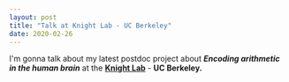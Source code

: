 ```yaml
---
layout: post
title: "Talk at Knight Lab - UC Berkeley"
date: 2020-02-26
---
```


I'm gonna talk about my latest postdoc project about <b><i>Encoding arithmetic in the human brain</i></b> at the <a href="https://knightlab.berkeley.edu/" class="ext" target="_blank"><b> Knight Lab</b></a> - <b> UC Berkeley.</b> 




